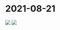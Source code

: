 # 2021-08-21

<image-container>
  <img preview="0" src="http://wangleant.com/turtle-source/IMG_20210821_082229.jpg"/>
</image-container>
<image-container>
  <img preview="0" src="http://wangleant.com/turtle-source/IMG_20210821_123820.jpg"/>
</image-container>
<video-container>
  <source src="http://wangleant.com/turtle-source/VID_20210821_082224.mp4"/>
</video-container>
<video-container>
  <source src="http://wangleant.com/turtle-source/VID_20210821_082843.mp4"/>
</video-container>
<video-container>
  <source src="http://wangleant.com/turtle-source/VID_20210821_123811.mp4"/>
</video-container>